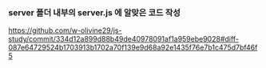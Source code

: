 ### server 폴더 내부의 server.js 에 알맞은 코드 작성

https://github.com/w-olivine29/js-study/commit/334d12a899d88b49de40978091af1a959ebe9028#diff-087e64729524b1703913b1702a70f139e9d68a92e1435f76e7b1c475d7bf46f5
